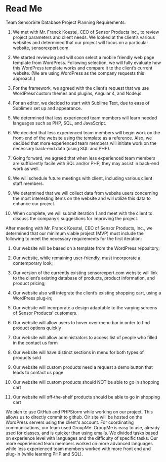# Read Me

Team SensorSite Database Project Planning Requirements:

1. We met with Mr. Franck Koestel, CEO of Sensor Products Inc., to review project parameters and client needs. We looked at the client’s various websites and determined that our project will focus on a particular website, sensorexpert.com.

2. We started reviewing and will soon select a mobile friendly web page template from WordPress.  Following selection, we will fully evaluate how this WordPress template works and compare it to the client’s current website.  (We are using WordPress as the company requests this approach.)

3. For the framework, we agreed with the client’s request that we use WordPress’custom themes and plugins, Angular 4, and Node.js.  

4. For an editor, we decided to start with Sublime Text, due to ease of Sublime’s set up and appearance.

5. We determined that less experienced team members will learn needed languages such as PHP, SQL, and JavaScript.

6. We decided that less experienced team members will begin work on the front-end of the website using the template as a reference.  Also, we decided that more experienced team members will initiate work on the necessary back-end data (using SQL and PHP).

7. Going forward, we agreed that when less experienced team members are sufficiently facile with SQL and/or PHP, they may assist in back-end work as well.

8. We will schedule future meetings with client, including various client staff members.

9. We determined that we will collect data from website users concerning the most interesting items on the website and will utilize this data to enhance our project.

10. When complete, we will submit iteration 1 and meet with the client to discuss the company’s suggestions for improving the project.



After meeting with Mr. Franck Koestel, CEO of Sensor Products, Inc., we determined that our minimum viable project (MVP) must include the following to meet the necessary requirements for the first iteration:

1. Our website will be based on a template from the WordPress repository;

2. Our website, while remaining user-friendly, must incorporate a contemporary look;

3. Our version of the currently existing sensorexpert.com website will link to the client’s existing database of products, product information, and product pricing;

4. Our website also will integrate the client’s existing shopping cart, using a WordPress plug-in;

5. Our website will incorporate a design adaptable to the varying screens of Sensor Products’ customers.  

6. Our website will allow users to hover over menu bar in order to find product options quickly 

7. Our website will allow administrators to access list of people who filled in the contact us form

8. Our website will have distinct sections in menu for both types of products sold

9. Our website will custom products need a request a demo button that leads to contact us page

10. Our website will custom products should NOT be able to go in shopping cart

11. Our website will off-the-shelf products should be able to go in shopping cart


	
We plan to use GitHub and PHPStorm while working on our project. This allows us to directly commit to github. Oir site will be hosted on the WordPress servers using the client's account. For coordinating communications, our team used GroupMe.  GroupMe is easy to use, already used for classes, and is quicker than using emails.  We divided tasks based on experience level with languages and the difficulty of specific tasks.  Our more experienced team members worked on more advanced languages while less experienced team members worked with more front end and plug-in (while learning PHP and SQL). 
